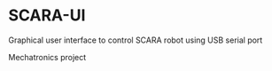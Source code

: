 # SCARA-UI
Graphical user interface to control SCARA robot using USB serial port 

Mechatronics project
